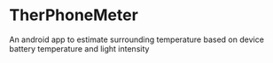 # TherPhoneMeter
An android app to estimate surrounding temperature based on device battery temperature and light intensity
